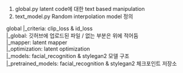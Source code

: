 
1. global.py latent code에 대한 text based manipulation 
2. text_model.py Random interpolation model 정의


global
  |_criteria: clip_loss & id_loss <br>
  |_global: 깃허브에 업로드된 파일 / 없는 부분은 위에 적어둠 <br>
  |_mapper: latent mapper <br>
  |_optimization: latent optimization <br>
  |_models: facial_recognition & stylegan2 모델 구조  <br>
  |_pretrained_models: facial_recognition & stylegan2 체크포인트 저장소  <br>
